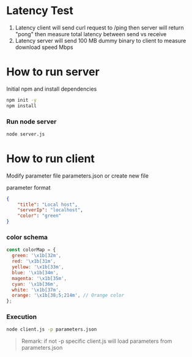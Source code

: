 
# Latency Test

1. Latency client will send curl request to /ping then server will return "pong" then measure total latency between send vs receive
2. Latency server will send 100 MB dummy binary to client to measure download speed Mbps


# How to run server

Initial npm and install dependencies
```bash
npm init -y
npm install
```

### Run node server
```bash
node server.js
```


# How to run client

Modify parameter file parameters.json or create new file

parameter format

```json
{
    "title": "Local host",
    "serverIp": "localhost",
    "color": "green"
}

```

### color schema
```javascript
const colorMap = {
  green: '\x1b[32m',
  red: '\x1b[31m',
  yellow: '\x1b[33m',
  blue: '\x1b[34m',
  magenta: '\x1b[35m',
  cyan: '\x1b[36m',
  white: '\x1b[37m',
  orange: '\x1b[38;5;214m', // Orange color
};
```

### Execution
```bash
node client.js -p parameters.json
```

>Remark: if not -p specific client.js will load parameters from parameters.json


